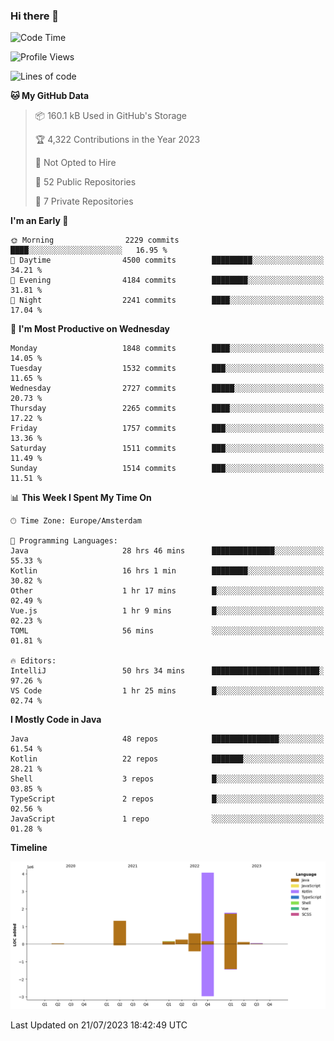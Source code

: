 ### Hi there 👋


<!--START_SECTION:waka-->
![Code Time](http://img.shields.io/badge/Code%20Time-3%2C404%20hrs%2040%20mins-blue)

![Profile Views](http://img.shields.io/badge/Profile%20Views-18-blue)

![Lines of code](https://img.shields.io/badge/From%20Hello%20World%20I%27ve%20Written-8.4%20million%20lines%20of%20code-blue)

**🐱 My GitHub Data** 

> 📦 160.1 kB Used in GitHub's Storage 
 > 
> 🏆 4,322 Contributions in the Year 2023
 > 
> 🚫 Not Opted to Hire
 > 
> 📜 52 Public Repositories 
 > 
> 🔑 7 Private Repositories 
 > 
**I'm an Early 🐤** 

```text
🌞 Morning                2229 commits        ████░░░░░░░░░░░░░░░░░░░░░   16.95 % 
🌆 Daytime                4500 commits        █████████░░░░░░░░░░░░░░░░   34.21 % 
🌃 Evening                4184 commits        ████████░░░░░░░░░░░░░░░░░   31.81 % 
🌙 Night                  2241 commits        ████░░░░░░░░░░░░░░░░░░░░░   17.04 % 
```
📅 **I'm Most Productive on Wednesday** 

```text
Monday                   1848 commits        ████░░░░░░░░░░░░░░░░░░░░░   14.05 % 
Tuesday                  1532 commits        ███░░░░░░░░░░░░░░░░░░░░░░   11.65 % 
Wednesday                2727 commits        █████░░░░░░░░░░░░░░░░░░░░   20.73 % 
Thursday                 2265 commits        ████░░░░░░░░░░░░░░░░░░░░░   17.22 % 
Friday                   1757 commits        ███░░░░░░░░░░░░░░░░░░░░░░   13.36 % 
Saturday                 1511 commits        ███░░░░░░░░░░░░░░░░░░░░░░   11.49 % 
Sunday                   1514 commits        ███░░░░░░░░░░░░░░░░░░░░░░   11.51 % 
```


📊 **This Week I Spent My Time On** 

```text
🕑︎ Time Zone: Europe/Amsterdam

💬 Programming Languages: 
Java                     28 hrs 46 mins      ██████████████░░░░░░░░░░░   55.33 % 
Kotlin                   16 hrs 1 min        ████████░░░░░░░░░░░░░░░░░   30.82 % 
Other                    1 hr 17 mins        █░░░░░░░░░░░░░░░░░░░░░░░░   02.49 % 
Vue.js                   1 hr 9 mins         █░░░░░░░░░░░░░░░░░░░░░░░░   02.23 % 
TOML                     56 mins             ░░░░░░░░░░░░░░░░░░░░░░░░░   01.81 % 

🔥 Editors: 
IntelliJ                 50 hrs 34 mins      ████████████████████████░   97.26 % 
VS Code                  1 hr 25 mins        █░░░░░░░░░░░░░░░░░░░░░░░░   02.74 % 
```

**I Mostly Code in Java** 

```text
Java                     48 repos            ███████████████░░░░░░░░░░   61.54 % 
Kotlin                   22 repos            ███████░░░░░░░░░░░░░░░░░░   28.21 % 
Shell                    3 repos             █░░░░░░░░░░░░░░░░░░░░░░░░   03.85 % 
TypeScript               2 repos             █░░░░░░░░░░░░░░░░░░░░░░░░   02.56 % 
JavaScript               1 repo              ░░░░░░░░░░░░░░░░░░░░░░░░░   01.28 % 
```



**Timeline**

![Lines of Code chart](https://raw.githubusercontent.com/powercasgamer/powercasgamer/master/assets/bar_graph.png)


 Last Updated on 21/07/2023 18:42:49 UTC
<!--END_SECTION:waka-->
